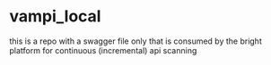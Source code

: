 # vampi_local
this is a repo with a swagger file only that is consumed by the bright platform for continuous (incremental) api scanning
